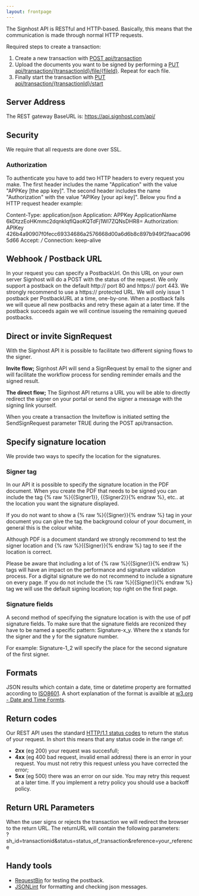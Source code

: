 ```yaml
---
layout: frontpage
---
```


The Signhost API is RESTful and HTTP-based. Basically, this means that the communication is made through normal HTTP requests.

Required steps to create a transaction:

1.  Create a new transaction with [POST api/transaction](/)
2.  Upload the documents you want to be signed by performing a [PUT api/transaction/{transactionId}/file/{fileId}](/). Repeat for each file.
3.  Finally start the transaction with [PUT api/transaction/{transactionId}/start](/)

## Server Address

The REST gateway BaseURL is: https://api.signhost.com/api/

## Security

We require that all requests are done over SSL.

### Authorization

To authenticate you have to add two HTTP headers to every request you make. The first header includes the name "Application" with the value "APPKey [the app key]". The second header includes the name "Authorization" with the value "APIKey [your api key]". Below you find a HTTP request header example:

  Content-Type: application/json
  Application: APPKey ApplicationName 6kDtzzEoHKmmc2dqnkIqfIQaoKQTdFj1Wl7ZQNsDHR8=
  Authorization: APIKey 426b4a90907f0fecc69334686a2576668d00a6d6b8c897b949f2faaca0965d66
  Accept: */*
  Connection: keep-alive

## Webhook / Postback URL

In your request you can specify a PostbackUrl. On this URL on your own server Signhost will do a POST with the status of the request. We only support a postback on the default http:// port 80 and https:// port 443. We strongly recommend to use a https:// protected URL. We will only issue 1 postback per PostbackURL at a time, one-by-one. When a postback fails we will queue all new postbacks and retry these again at a later time. If the postback succeeds again we will continue issueing the remaining queued postbacks.




## Direct or invite SignRequest

With the Signhost API it is possible to facilitate two different signing flows to the signer.

**Invite flow;** Signhost API will send a SignRequest by email to the signer and will facilitate the workflow process for sending reminder emails and the signed result.

**The direct flow;** The Signhost API returns a URL you will be able to directly redirect the signer on your portal or send the signer a message with the signing link yourself.

When you create a transaction the Inviteflow is initiated setting the SendSignRequest parameter TRUE during the POST api/transaction.

## Specify signature location

We provide two ways to specify the location for the signatures.

### Signer tag

In our API it is possible to specify the signature location in the PDF document. When you create the PDF that needs to be signed you can include the tag {% raw %}{{Signer1}}, {{Signer2}}{% endraw %}, etc.. at the location you want the signature displayed.

If you do not want to show a {% raw %}{{Signer}}{% endraw %} tag in your document you can give the tag the background colour of your document, in general this is the colour white.

Although PDF is a document standard we strongly recommend to test the signer location and {% raw %}{{Signer}}{% endraw %} tag to see if the location is correct.

Please be aware that including a lot of {% raw %}{{Signer}}{% endraw %} tags will have an impact on the performance and signature validation process. For a digital signature we do not recommend to include a signature on every page. If you do not include the {% raw %}{{Signer}}{% endraw %} tag we will use the default signing location; top right on the first page.

### Signature fields

A second method of specifying the signature location is with the use of pdf signature fields. To make sure that the signature fields are reconized they have to be named a specific pattern: Signature-x_y. Where the x stands for the signer and the y for the signature number.

For example: Signature-1_2 will specify the place for the second signature of the first signer.

## Formats

JSON results which contain a date, time or datetime property are formatted according to [ISO8601](http://www.iso.org/iso/iso8601). A short explanation of the format is availble at [w3.org - Date and Time Formts](http://www.w3.org/TR/NOTE-datetime).

## Return codes

Our REST API uses the standard [HTTP/1.1 status codes](http://www.w3.org/Protocols/rfc2616/rfc2616-sec10.html) to return the status of your request. In short this means that any status code in the range of:

*   **2xx** (eg 200) your request was succesfull;
*   **4xx** (eg 400 bad request, invalid email address) there is an error in your request. You must not retry this request unless you have corrected the error;
*   **5xx** (eg 500) there was an error on our side. You may retry this request at a later time. If you implement a retry policy you should use a backoff policy.

## Return URL Parameters

When the user signs or rejects the transaction we will redirect the browser to the return URL. The returnURL will contain the following parameters:  
?sh_id=transactionid&status=status_of_transaction&reference=your_reference

## Handy tools

*   [RequestBin](http://requestb.in/) for testing the postback.
*   [JSONLint](http://jsonlint.com/) for formatting and checking json messages.
